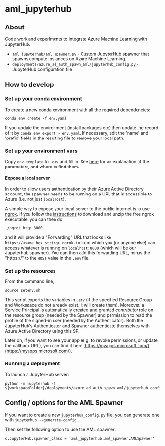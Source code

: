 # aml_jupyterhub

## About

Code work and experiments to integrate Azure Machine Learning with JupyterHub.
* `aml_jupyterhub/aml_spawner.py` - Custom JupyterHub spawner that spawns compute instances on Azure Machine Learning.
* `deployments/azure_ad_auth_spawn_aml/jupyterhub_config.py` - JupyterHub configuration file

## How to develop

### Set up your conda environment
To create a new conda environment with all the required dependencies:
```
conda env create -f env.yaml
```
If you update the environment (install packages etc) then update the record of it by `conda env export > env.yaml`.
If necessary, edit the 'name' and 'prefix' fields in the resulting file to remove your local path.

### Set up your environment vars
Copy `env.template` to `.env` and fill in. See [here](environmentvars.md) for an explanation of the parameters, and where to find them.

#### Expose a local server
In order to allow users authentication by their Azure Active Directory account, the spawner needs to be running on a URL that is accessible to Azure (i.e. not just `localhost`).

A simple way to expose your local server to the public internet is to use [ngrok](https://ngrok.com/).  If you follow the [instructions](https://dashboard.ngrok.com/get-started/setup) to download and unzip the free ngrok executable, you can then do:
```
./ngrok http 8000
```
and it will provide a "Forwarding" URL that looks like `https://<some_hex_string>.ngrok.io` from which you (or anyone else) can access whatever is running on `localhost:8000` (which will be our Jupyterhub spawner).
You can then add this forwarding URL, minus the "https://" to the `HOST` value in the `.env` file.

### Set up the resources
From the command line,
```
source setenv.sh
```
This script exports the variables in `.env` (if the specified Resource Group and Workspace do not already exist, it will create them). Moreover, a Service Principal is automatically created and granted *contributor* role on the resource group (needed by the Spawner) and permission to read the profile of the signed-in user (needed by the Authenticator). Both the JupyterHub's Authenticator and Spawner authenticate themselves with Azure Active Directory using this SP.

Later on, if you want to see your app (e.g. to revoke permissions, or update the callback URL), you can find it here [https://myapps.microsoft.com/](https://myapps.microsoft.com/).  

### Running a deployment
To launch a JupyterHub server:
```
python -m jupyterhub -f ${workspaceFolder}/deployments/azure_ad_auth_spawn_aml/jupyterhub_config.py
```

## Config / options for the AML Spawner
If you want to create a new `jupyterhub_config.py` file, you can generate one with `jupyterhub --generate-config`.

Then set the following option to use the AML spawner:

`c.JupyterHub.spawner_class = 'aml_jupyterhub.aml_spawner.AMLSpawner'`
